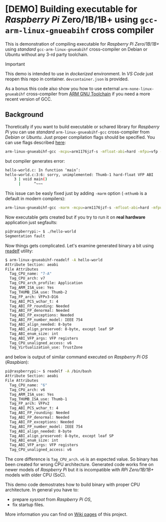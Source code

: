 # [DEMO] Building executable for *Raspberry Pi* Zero/1B/1B+ using `gcc-arm-linux-gnueabihf` cross compiler

This is demonstration of compiling executable for *Raspberry Pi* *Zero*/*1B*/*1B+* using *standard* `gcc-arm-linux-gnueabihf` cross-compiler on Debian or Ubuntu without any 3-rd party toolchain.

> [!IMPORTANT]
> This demo is intended to use in *dockerized* environment. In *VS Code* just reopen this repo in container. `devcontainer.json` is provided.

As a bonus this code also show you how to use external `arm-none-linux-gnueabihf` cross-compiler from [ARM GNU Toolchain](https://developer.arm.com/Tools%20and%20Software/GNU%20Toolchain)
if you need a more recent version of GCC.

## Background

Thoretically if you want to build executable or schared library for *Raspberry Pi* you can use *standard* `arm-linux-gnueabihf-gcc` cross-compiler from *Debian* or *Ubuntu*.
Just proper compilation flags should be specified.
You can use flags described [here](https://gist.github.com/fm4dd/c663217935dc17f0fc73c9c81b0aa845):

```sh
arm-linux-gnueabihf-gcc -mcpu=arm1176jzf-s -mfloat-abi=hard -mfpu=vfp -o hello-world hello-world.c
```

but compiler generates error:

```sh
hello-world.c: In function ‘main’:
hello-world.c:3:6: sorry, unimplemented: Thumb-1 hard-float VFP ABI
    3 | void main()
      |      ^~~~
```

This issue can be easly fixed just by adding `-marm` option (`-mthumb` is a default in modern compilers):

```sh
arm-linux-gnueabihf-gcc -marm -mcpu=arm1176jzf-s -mfloat-abi=hard -mfpu=vfp -o hello-world hello-world.c
```

Now executable gets created but if you try to run it on **real hardware** application just segfaults:

```sh
pi@raspberrypi:~ $ ./hello-world
Segmentation fault
```

Now things gets complicated. Let's examine generated binary a bit using [readelf](//man.archlinux.org/man/readelf.1) utility:

```sh
$ arm-linux-gnueabihf-readelf -A hello-world
Attribute Section: aeabi
File Attributes
  Tag_CPU_name: "7-A"
  Tag_CPU_arch: v7
  Tag_CPU_arch_profile: Application
  Tag_ARM_ISA_use: Yes
  Tag_THUMB_ISA_use: Thumb-2
  Tag_FP_arch: VFPv3-D16
  Tag_ABI_PCS_wchar_t: 4
  Tag_ABI_FP_rounding: Needed
  Tag_ABI_FP_denormal: Needed
  Tag_ABI_FP_exceptions: Needed
  Tag_ABI_FP_number_model: IEEE 754
  Tag_ABI_align_needed: 8-byte
  Tag_ABI_align_preserved: 8-byte, except leaf SP
  Tag_ABI_enum_size: int
  Tag_ABI_VFP_args: VFP registers
  Tag_CPU_unaligned_access: v6
  Tag_Virtualization_use: TrustZone
```

and below is output of similar command executed on *Raspberry Pi OS* (*Raspbian*):

```sh
pi@raspberrypi:~ $ readelf -A /bin/bash
Attribute Section: aeabi
File Attributes
  Tag_CPU_name: "6"
  Tag_CPU_arch: v6
  Tag_ARM_ISA_use: Yes
  Tag_THUMB_ISA_use: Thumb-1
  Tag_FP_arch: VFPv2
  Tag_ABI_PCS_wchar_t: 4
  Tag_ABI_FP_rounding: Needed
  Tag_ABI_FP_denormal: Needed
  Tag_ABI_FP_exceptions: Needed
  Tag_ABI_FP_number_model: IEEE 754
  Tag_ABI_align_needed: 8-byte
  Tag_ABI_align_preserved: 8-byte, except leaf SP
  Tag_ABI_enum_size: int
  Tag_ABI_VFP_args: VFP registers
  Tag_CPU_unaligned_access: v6

```

The core difference is `Tag_CPU_arch`. `v6` is an expected value. So binary has been created for wrong CPU architecture. Generated code works fine on newer models of *Raspberry Pi* but it is incompatible with *RPi Zero/1B/1B+* models with older CPU (SoC).

This demo code demostrates how to build binary with proper CPU architecture. In general you have to:

* prepare *sysroot* from *Raspberry Pi OS*,
* fix startup files.

More information you can find on [Wiki pages](//github.com/RoEdAl/rpi0-cross-compile/wiki) of this project.
